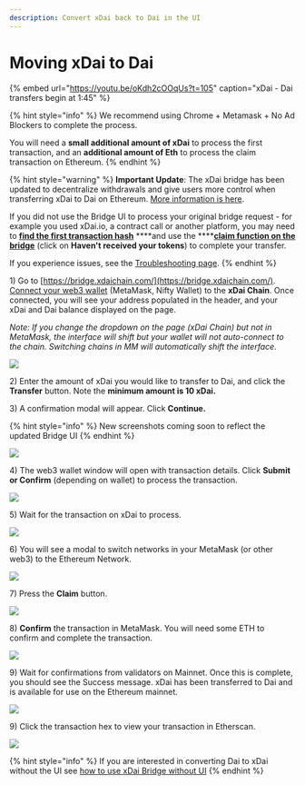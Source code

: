 ```yaml
---
description: Convert xDai back to Dai in the UI
---
```


# Moving xDai to Dai

{% embed url="https://youtu.be/oKdh2cOOqUs?t=105" caption="xDai - Dai transfers begin at 1:45" %}

{% hint style="info" %}
We recommend using Chrome + Metamask + No Ad Blockers to complete the process.  
  
You will need a **small additional amount of xDai** to process the first transaction, and an **additional amount of Eth** to process the claim transaction on Ethereum.
{% endhint %}

{% hint style="warning" %}
**Important Update**: The xDai bridge has been updated to decentralize withdrawals and give users more control when transferring xDai to Dai on Ethereum. [More information is here](https://forum.poa.network/t/important-changes-in-a-user-interaction-with-the-xdai-bridge/3906).   
  
If you did not use the Bridge UI to process your original bridge request - for example you used xDai.io, a contract call or another platform, you may need to [**find the first transaction hash**](find-a-transaction-hash.md) ****and use the ****[**claim function on the bridge**](find-a-transaction-hash.md#claim-your-tokens) \(click on **Haven't received your tokens**\) to complete your transfer.

If you experience issues, see the [Troubleshooting page](troubleshooting.md).
{% endhint %}

1\) Go to [https://bridge.xdaichain.com/](https://bridge.xdaichain.com/). [Connect your web3 wallet](../wallets/metamask/metamask-setup.md) \(MetaMask, Nifty Wallet\) to the **xDai Chain**. Once connected, you will see your address populated in the header, and your xDai and Dai balance displayed on the page.  

_Note: If you change the dropdown on the page \(xDai Chain\) but not in MetaMask, the interface will shift but your wallet will not auto-connect to the chain. Switching chains in MM will automatically shift the interface._

![](../../.gitbook/assets/xdai-to-mainnet.png)

2\) Enter the amount of xDai you would like to transfer to Dai, and click the **Transfer** button. Note the **minimum amount is 10 xDai.**

3\) A confirmation modal will appear. Click **Continue.**

{% hint style="info" %}
New screenshots coming soon to reflect the updated Bridge UI
{% endhint %}

![](../../.gitbook/assets/1new.jpg)

4\) The web3 wallet window will open with transaction details. Click **Submit or Confirm** \(depending on wallet\) to process the transaction.

![](../../.gitbook/assets/2new.jpg)

5\) Wait for the transaction on xDai to process. 

![](../../.gitbook/assets/3new.jpg)

6\) You will see a modal to switch networks in your MetaMask \(or other web3\) to the Ethereum Network.

![](../../.gitbook/assets/4new.jpg)

7\) Press the **Claim** button.

![](../../.gitbook/assets/5n32.jpg)

8\) **Confirm** the transaction in MetaMask. You will need some ETH to confirm and complete the transaction.

![](../../.gitbook/assets/6new.jpg)

9\) Wait for confirmations from validators on Mainnet. Once this is complete, you should see the Success message.  xDai has been transferred to Dai and is available for use on the Ethereum mainnet.

![](../../.gitbook/assets/7new.jpg)

9\) Click the transaction hex to view your transaction in Etherscan.

![](../../.gitbook/assets/8new.jpg)

{% hint style="info" %}
If you are interested in converting Dai to xDai without the UI see [how to use xDai Bridge without UI](https://docs.tokenbridge.net/xdai-bridge/how-to-use-xdai-bridge-without-ui) 
{% endhint %}

